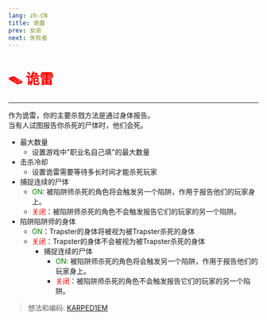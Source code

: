 ```yaml
---
lang: zh-CN
title: 诡雷
prev: 女巫
next: 失败者
---
```


# <font color=red>🪤 <b>诡雷</b></font> <Badge text="Killing" type="tip" vertical="middle"/>

***

作为诡雷，你的主要杀戮方法是通过身体报告。<br>
当有人试图报告你杀死的尸体时，他们会死。

- 最大数量
  - 设置游戏中"职业名自己填"的最大数量
- 击杀冷却
  - 设置诡雷需要等待多长时间才能杀死玩家
- 捕捉连续的尸体
  - <font color=green>ON</font>: 被陷阱师杀死的角色将会触发另一个陷阱，作用于报告他们的玩家身上。
  - <font color=red>关闭</font>：被陷阱师杀死的角色不会触发报告它们的玩家的另一个陷阱。
- 陷阱陷阱师的身体
  - <font color=green>ON</font>：Trapster的身体将被视为被Trapster杀死的身体
  - <font color=red>关闭</font>：Trapster的身体不会被视为被Trapster杀死的身体
    - 捕捉连续的尸体
      - <font color=green>ON</font>: 被陷阱师杀死的角色将会触发另一个陷阱，作用于报告他们的玩家身上。
      - <font color=red>关闭</font>：被陷阱师杀死的角色不会触发报告它们的玩家的另一个陷阱。

> 想法和编码: [KARPED1EM](https://github.com/KARPED1EM)
